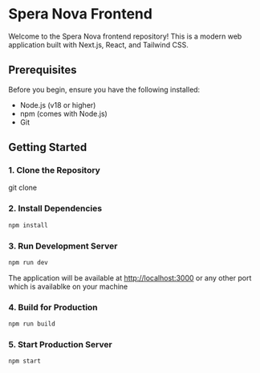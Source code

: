 # Spera Nova Frontend

Welcome to the Spera Nova frontend repository! This is a modern web application built with Next.js, React, and Tailwind CSS.

## Prerequisites

Before you begin, ensure you have the following installed:
- Node.js (v18 or higher)
- npm (comes with Node.js)
- Git

## Getting Started

### 1. Clone the Repository

git clone

### 2. Install Dependencies

```bash
npm install
```

### 3. Run Development Server

```bash
npm run dev
```

The application will be available at [http://localhost:3000](http://localhost:3000) or any other port which is availablke on your machine

### 4. Build for Production

```bash
npm run build
```

### 5. Start Production Server

```bash
npm start
```